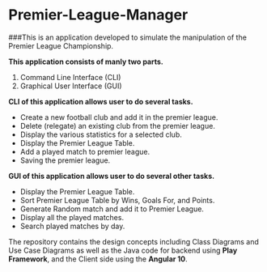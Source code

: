 # Premier-League-Manager

###This is an application developed to simulate the manipulation of the Premier League Championship.

**This application consists of manly two parts.**  
1. Command Line Interface (CLI)  
1. Graphical User Interface (GUI)

**CLI of this application allows user to do several tasks.**
* Create a new football club and add it in the premier league.  
* Delete (relegate) an existing club from the premier league.  
* Display the various statistics for a selected club.  
* Display the Premier League Table.  
* Add a played match to premier league.  
* Saving the premier league.  

**GUI of this application allows user to do several other tasks.**
* Display the Premier League Table.  
* Sort Premier League Table by Wins, Goals For, and Points.  
* Generate Random match and add it to Premier League.  
* Display all the played matches.  
* Search played matches by day.  

The repository contains the design concepts including Class Diagrams and Use Case Diagrams as well as the Java code for backend using **Play Framework**, and the Client side using the **Angular 10**.
